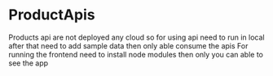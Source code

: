 # ProductApis
Products api are not deployed any cloud so for using api need to run in local after that need to add sample data 
then only able consume the apis
For running the frontend need to install node modules then only you can able to see the app


